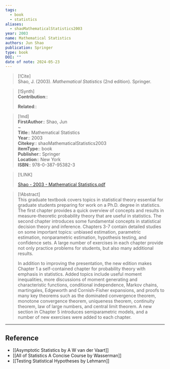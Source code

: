 ```yaml
---
tags:
  - book
  - statistics
aliases:
  - shaoMathematicalStatistics2003
year: 2003
name: Mathematical Statistics
authors: Jun Shao
publication: Springer
type: book
DOI: ""
date of note: 2024-05-23
---
```


> [!Cite]  
> Shao, J. (2003). _Mathematical Statistics_ (2nd edition). Springer.

>[!Synth]  
>**Contribution**::  
>  
>**Related**::   
>  
  
>[!md]  
> **FirstAuthor**:: Shao, Jun  
~  
> **Title**:: Mathematical Statistics  
> **Year**:: 2003  
> **Citekey**:: shaoMathematicalStatistics2003  
> **itemType**:: book  
> **Publisher**:: Springer  
> **Location**:: New York  
> **ISBN**:: 978-0-387-95382-3  

> [!LINK]  
> 
> [Shao - 2003 - Mathematical Statistics.pdf](file:///home/lukexie/Documents/Papers/storage/SN68EIRM/Shao%20-%202003%20-%20Mathematical%20Statistics.pdf) 
>  

> [!Abstract]  
> This graduate textbook covers topics in statistical theory essential for graduate students preparing for work on a Ph.D. degree in statistics. The first chapter provides a quick overview of concepts and results in measure-theoretic probability theory that are useful in statistics. The second chapter introduces some fundamental concepts in statistical decision theory and inference. Chapters 3-7 contain detailed studies on some important topics: unbiased estimation, parametric estimation, nonparametric estimation, hypothesis testing, and confidence sets. A large number of exercises in each chapter provide not only practice problems for students, but also many additional results.
> 
> In addition to improving the presentation, the new edition makes Chapter 1 a self-contained chapter for probability theory with emphasis in statistics. Added topics include useful moment inequalities, more discussions of moment generating and characteristic functions, conditional independence, Markov chains, martingales, Edgeworth and Cornish-Fisher expansions, and proofs to many key theorems such as the dominated convergence theorem, monotone convergence theorem, uniqueness theorem, continuity theorem, law of large numbers, and central limit theorem. A new section in Chapter 5 introduces semiparametric models, and a number of new exercises were added to each chapter.  
>



-----
## Reference

- [[Asymptotic Statistics by A W van der Vaart]]
- [[All of Statistics A Concise Course by Wasserman]]
- [[Testing Statistical Hypotheses by Lehmann]]
